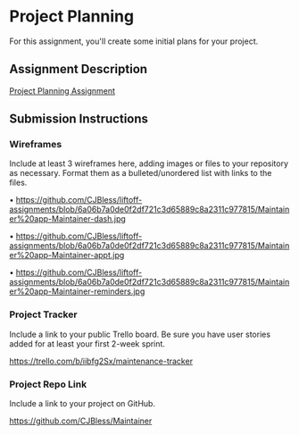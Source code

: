 # Project Planning
For this assignment, you'll create some initial plans for your project.

## Assignment Description
[Project Planning Assignment](https://education.launchcode.org/liftoff/modules/assignments/project-planning)

## Submission Instructions

### Wireframes

Include at least 3 wireframes here, adding images or files to your repository as necessary. Format them as a bulleted/unordered list with links to the files.

•	https://github.com/CJBless/liftoff-assignments/blob/6a06b7a0de0f2df721c3d65889c8a2311c977815/Maintainer%20app-Maintainer-dash.jpg

•	https://github.com/CJBless/liftoff-assignments/blob/6a06b7a0de0f2df721c3d65889c8a2311c977815/Maintainer%20app-Maintainer-appt.jpg

•	https://github.com/CJBless/liftoff-assignments/blob/6a06b7a0de0f2df721c3d65889c8a2311c977815/Maintainer%20app-Maintainer-reminders.jpg

### Project Tracker

Include a link to your public Trello board. Be sure you have user stories added for at least your first 2-week sprint.

https://trello.com/b/iibfg2Sx/maintenance-tracker

### Project Repo Link

Include a link to your project on GitHub.

https://github.com/CJBless/Maintainer

